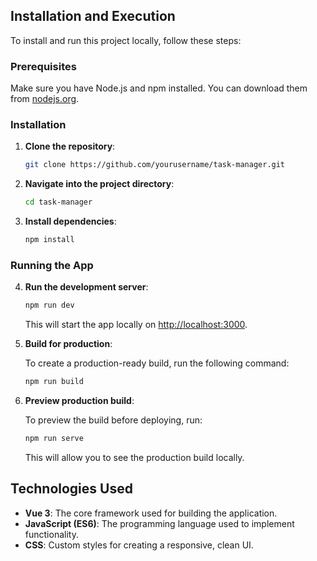 ## Installation and Execution

To install and run this project locally, follow these steps:

### Prerequisites

Make sure you have Node.js and npm installed. You can download them from [nodejs.org](https://nodejs.org/).

### Installation

1. **Clone the repository**:

   ```bash
   git clone https://github.com/yourusername/task-manager.git
   ```

2. **Navigate into the project directory**:

   ```bash
   cd task-manager
   ```

3. **Install dependencies**:

   ```bash
   npm install
   ```

### Running the App

4. **Run the development server**:

   ```bash
   npm run dev
   ```

   This will start the app locally on [http://localhost:3000](http://localhost:3000).

5. **Build for production**:

   To create a production-ready build, run the following command:

   ```bash
   npm run build
   ```

6. **Preview production build**:

   To preview the build before deploying, run:

   ```bash
   npm run serve
   ```

   This will allow you to see the production build locally.

## Technologies Used

- **Vue 3**: The core framework used for building the application.
- **JavaScript (ES6)**: The programming language used to implement functionality.
- **CSS**: Custom styles for creating a responsive, clean UI.
